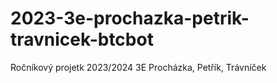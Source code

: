 # 2023-3e-prochazka-petrik-travnicek-btcbot
Ročníkový projetk 2023/2024 3E Procházka, Petřík, Trávníček
